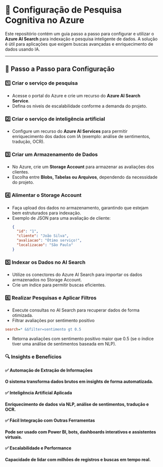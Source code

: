 # 🚀 Configuração de Pesquisa Cognitiva no Azure

Este repositório contém um guia passo a passo para configurar e utilizar o **Azure AI Search** para indexação e pesquisa inteligente de dados. A solução é útil para aplicações que exigem buscas avançadas e enriquecimento de dados usando IA.

---

## 📖 **Passo a Passo para Configuração**

### 1️⃣ Criar o serviço de pesquisa
- Acesse o portal do Azure e crie um recurso do **Azure AI Search Service**.
- Defina os níveis de escalabilidade conforme a demanda do projeto.

### 2️⃣ Criar o serviço de inteligência artificial
- Configure um recurso do **Azure AI Services** para permitir enriquecimento dos dados com IA (exemplo: análise de sentimentos, tradução, OCR).

### 3️⃣ Criar um Armazenamento de Dados
- No Azure, crie um **Storage Account** para armazenar as avaliações dos clientes.
- Escolha entre **Blobs, Tabelas ou Arquivos**, dependendo da necessidade do projeto.

### 4️⃣ Alimentar o Storage Account
- Faça upload dos dados no armazenamento, garantindo que estejam bem estruturados para indexação.
- Exemplo de JSON para uma avaliação de cliente:
  ```json
  {
    "id": "1",
    "cliente": "João Silva",
    "avaliacao": "Ótimo serviço!",
    "localizacao": "São Paulo"
  }

### 5️⃣ Indexar os Dados no AI Search
- Utilize os conectores do Azure AI Search para importar os dados armazenados no Storage Account.
- Crie um índice para permitir buscas eficientes.

### 6️⃣ Realizar Pesquisas e Aplicar Filtros
- Execute consultas no AI Search para recuperar dados de forma otimizada.
- Filtrar avaliações por sentimento positivo
 ```ini
 search=* &$filter=sentimento gt 0.5
 ```
- Retorna avaliações com sentimento positivo maior que 0.5 (se o índice tiver uma análise de sentimentos baseada em NLP).

### 🔍 Insights e Benefícios
#### ✅ Automação de Extração de Informações
#### O sistema transforma dados brutos em insights de forma automatizada.

#### ✅ Inteligência Artificial Aplicada
#### Enriquecimento de dados via NLP, análise de sentimentos, tradução e OCR.

#### ✅ Fácil Integração com Outras Ferramentas
#### Pode ser usado com Power BI, bots, dashboards interativos e assistentes virtuais.

#### ✅ Escalabilidade e Performance
#### Capacidade de lidar com milhões de registros e buscas em tempo real.
